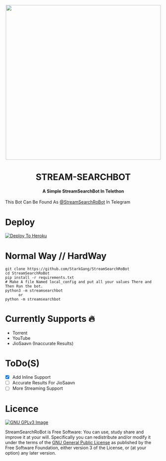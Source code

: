 <p align="center"><a href="https://t.me/fridayot"><img src="http://3.bp.blogspot.com/-ExIk5AimQ-Y/TobKhgclfFI/AAAAAAAAAFU/qD_KALfc7mg/s1600/torrents-utorrent+%25281%2529.png" width="500"></a></p> 
<h1 align="center"><b>STREAM-SEARCHBOT</b></h1>
<h4 align="center">A Simple StreamSearchBot In Telethon</h4>

This Bot Can Be Found As [@StreamSearchRoBot](https://telegram.dog/StreamSearchRoBot) In Telegram 

# Deploy
[![Deploy To Heroku](https://www.herokucdn.com/deploy/button.svg)](https://heroku.com/deploy?template=https://github.com/FlakesWRLD/StreamSearchRoBot/blob/main)

# Normal Way // HardWay
```python3
git clone https://github.com/StarkGang/StreamSearchRoBot
cd StreamSearchRoBot
pip install -r requirements.txt
# Make A file Named local_config and put all your values There and Then Run the bot.
python3 -m streamsearchbot
      or 
python -m streamsearchbot
```

# Currently Supports 🔥
* Torrent 
* YouTube 
* JioSaavn (Inaccurate Results)

# ToDo(S)
* [x] Add Inline Support
* [ ] Accurate Results For JioSaavn
* [ ] More Streaming Support 

# Licence
[![GNU GPLv3 Image](https://www.gnu.org/graphics/gplv3-127x51.png)](http://www.gnu.org/licenses/gpl-3.0.en.html)  

StreamSearchRoBot is Free Software: You can use, study share and improve it at your
will. Specifically you can redistribute and/or modify it under the terms of the
[GNU General Public License](https://www.gnu.org/licenses/gpl.html) as
published by the Free Software Foundation, either version 3 of the License, or
(at your option) any later version. 
